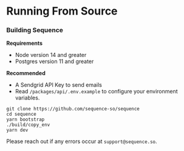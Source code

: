 # Running From Source

### Building Sequence

**Requirements**

* Node version 14 and greater
* Postgres version 11 and greater

**Recommended**

* A Sendgrid API Key to send emails
* Read `/packages/api/.env.example` to configure your environment variables.

```text
git clone https://github.com/sequence-so/sequence
cd sequence
yarn bootstrap
./build/copy_env
yarn dev
```

Please reach out if any errors occur at `support@sequence.so`.

